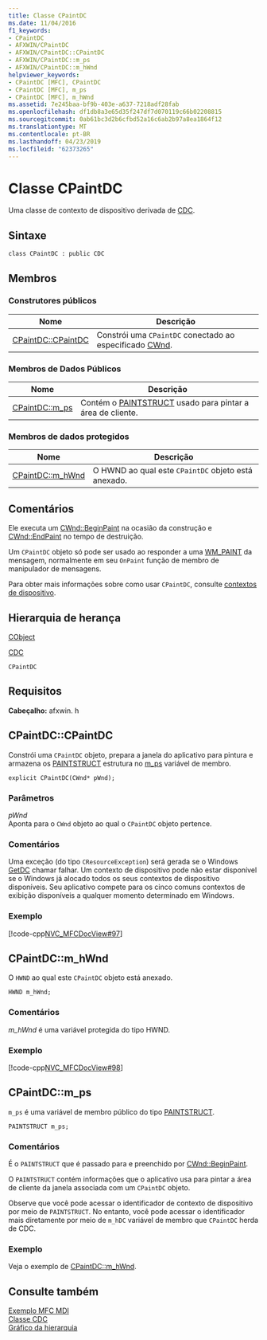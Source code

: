 ```yaml
---
title: Classe CPaintDC
ms.date: 11/04/2016
f1_keywords:
- CPaintDC
- AFXWIN/CPaintDC
- AFXWIN/CPaintDC::CPaintDC
- AFXWIN/CPaintDC::m_ps
- AFXWIN/CPaintDC::m_hWnd
helpviewer_keywords:
- CPaintDC [MFC], CPaintDC
- CPaintDC [MFC], m_ps
- CPaintDC [MFC], m_hWnd
ms.assetid: 7e245baa-bf9b-403e-a637-7218adf28fab
ms.openlocfilehash: df1db8a3e65d35f247df7d070119c66b02208815
ms.sourcegitcommit: 0ab61bc3d2b6cfbd52a16c6ab2b97a8ea1864f12
ms.translationtype: MT
ms.contentlocale: pt-BR
ms.lasthandoff: 04/23/2019
ms.locfileid: "62373265"
---
```

# <a name="cpaintdc-class"></a>Classe CPaintDC

Uma classe de contexto de dispositivo derivada de [CDC](../../mfc/reference/cdc-class.md).

## <a name="syntax"></a>Sintaxe

```
class CPaintDC : public CDC
```

## <a name="members"></a>Membros

### <a name="public-constructors"></a>Construtores públicos

|Nome|Descrição|
|----------|-----------------|
|[CPaintDC::CPaintDC](#cpaintdc)|Constrói uma `CPaintDC` conectado ao especificado [CWnd](../../mfc/reference/cwnd-class.md).|

### <a name="public-data-members"></a>Membros de Dados Públicos

|Nome|Descrição|
|----------|-----------------|
|[CPaintDC::m_ps](#m_ps)|Contém o [PAINTSTRUCT](/windows/desktop/api/winuser/ns-winuser-tagpaintstruct) usado para pintar a área de cliente.|

### <a name="protected-data-members"></a>Membros de dados protegidos

|Nome|Descrição|
|----------|-----------------|
|[CPaintDC::m_hWnd](#m_hwnd)|O HWND ao qual este `CPaintDC` objeto está anexado.|

## <a name="remarks"></a>Comentários

Ele executa um [CWnd::BeginPaint](../../mfc/reference/cwnd-class.md#beginpaint) na ocasião da construção e [CWnd::EndPaint](../../mfc/reference/cwnd-class.md#endpaint) no tempo de destruição.

Um `CPaintDC` objeto só pode ser usado ao responder a uma [WM_PAINT](/windows/desktop/gdi/wm-paint) da mensagem, normalmente em seu `OnPaint` função de membro de manipulador de mensagens.

Para obter mais informações sobre como usar `CPaintDC`, consulte [contextos de dispositivo](../../mfc/device-contexts.md).

## <a name="inheritance-hierarchy"></a>Hierarquia de herança

[CObject](../../mfc/reference/cobject-class.md)

[CDC](../../mfc/reference/cdc-class.md)

`CPaintDC`

## <a name="requirements"></a>Requisitos

**Cabeçalho:** afxwin. h

##  <a name="cpaintdc"></a>  CPaintDC::CPaintDC

Constrói uma `CPaintDC` objeto, prepara a janela do aplicativo para pintura e armazena os [PAINTSTRUCT](/windows/desktop/api/winuser/ns-winuser-tagpaintstruct) estrutura no [m_ps](#m_ps) variável de membro.

```
explicit CPaintDC(CWnd* pWnd);
```

### <a name="parameters"></a>Parâmetros

*pWnd*<br/>
Aponta para o `CWnd` objeto ao qual o `CPaintDC` objeto pertence.

### <a name="remarks"></a>Comentários

Uma exceção (do tipo `CResourceException`) será gerada se o Windows [GetDC](/windows/desktop/api/winuser/nf-winuser-getdc) chamar falhar. Um contexto de dispositivo pode não estar disponível se o Windows já alocado todos os seus contextos de dispositivo disponíveis. Seu aplicativo compete para os cinco comuns contextos de exibição disponíveis a qualquer momento determinado em Windows.

### <a name="example"></a>Exemplo

[!code-cpp[NVC_MFCDocView#97](../../mfc/codesnippet/cpp/cpaintdc-class_1.cpp)]

##  <a name="m_hwnd"></a>  CPaintDC::m_hWnd

O `HWND` ao qual este `CPaintDC` objeto está anexado.

```
HWND m_hWnd;
```

### <a name="remarks"></a>Comentários

*m_hWnd* é uma variável protegida do tipo HWND.

### <a name="example"></a>Exemplo

[!code-cpp[NVC_MFCDocView#98](../../mfc/codesnippet/cpp/cpaintdc-class_2.cpp)]

##  <a name="m_ps"></a>  CPaintDC::m_ps

`m_ps` é uma variável de membro público do tipo [PAINTSTRUCT](/windows/desktop/api/winuser/ns-winuser-tagpaintstruct).

```
PAINTSTRUCT m_ps;
```

### <a name="remarks"></a>Comentários

É o `PAINTSTRUCT` que é passado para e preenchido por [CWnd::BeginPaint](../../mfc/reference/cwnd-class.md#beginpaint).

O `PAINTSTRUCT` contém informações que o aplicativo usa para pintar a área de cliente da janela associada com um `CPaintDC` objeto.

Observe que você pode acessar o identificador de contexto de dispositivo por meio de `PAINTSTRUCT`. No entanto, você pode acessar o identificador mais diretamente por meio de `m_hDC` variável de membro que `CPaintDC` herda de CDC.

### <a name="example"></a>Exemplo

  Veja o exemplo de [CPaintDC::m_hWnd](#m_hwnd).

## <a name="see-also"></a>Consulte também

[Exemplo MFC MDI](../../overview/visual-cpp-samples.md)<br/>
[Classe CDC](../../mfc/reference/cdc-class.md)<br/>
[Gráfico da hierarquia](../../mfc/hierarchy-chart.md)
